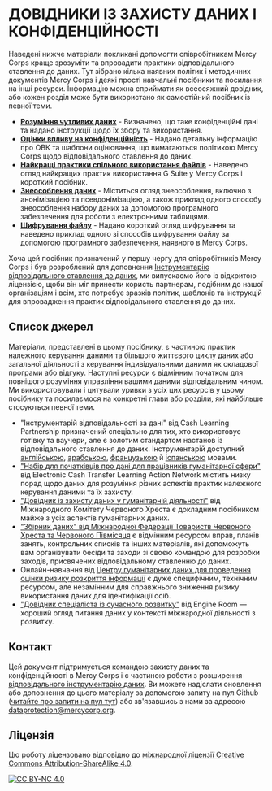 # ДОВІДНИКИ ІЗ ЗАХИСТУ ДАНИХ І КОНФІДЕНЦІЙНОСТІ
Наведені нижче матеріали покликані допомогти співробітникам Mercy Corps краще зрозуміти та впровадити практики відповідального ставлення до даних. Тут зібрано кілька наявних політик і методичних документів Mercy Corps і деякі прості навчальні посібники та посилання на інші ресурси. Інформацію можна сприймати як всеосяжний довідник, або кожен розділ може бути використано як самостійний посібник із певної теми.

- **[Розуміння чутливих даних](/Localization/UA/Sensitive-data)** - Визначено, що таке конфіденційні дані та надано інструкції щодо їх збору та використання.
- **[Оцінки впливу на конфіденційність](/Localization/UA/Privacy-impact-assessment)** - Надано детальну інформацію про ОВК та шаблони оцінювання, що вимагаються політикою Mercy Corps щодо відповідального ставлення до даних.
- **[Найкращі практики спільного використання файлів](/Localization/UA/File-sharing)** - Наведено огляд найкращих практик використання G Suite у Mercy Corps і короткий посібник.
- **[Знеособлення даних](/Localization/UA/Deidentification)** - Міститься огляд знеособлення, включно з анонімізацією та псевдонімізацією, а також приклад одного способу знеособлення набору даних за допомогою програмного забезпечення для роботи з електронними таблицями.
- **[Шифрування файлу](/Localization/UA/Encryption)** - Надано короткий огляд шифрування та наведено приклад одного зі способів шифрування файлу за допомогою програмного забезпечення, наявного в Mercy Corps. 

Хоча цей посібник призначений у першу чергу для співробітників Mercy Corps і був розроблений для доповнення [Інструментарію відповідального ставлення до даних](https://www.mercycorps.org/research-resources/responsible-data-toolkit), ми випускаємо його із відкритою ліцензією, щоби він міг принести користь партнерам, подібним до нашої організаціям і всім, хто потребує зразків політик, шаблонів та інструкцій для впровадження практик відповідального ставлення до даних.

## Список джерел
Матеріали, представлені в цьому посібнику, є частиною практик належного керування даними та більшого життєвого циклу даних або загальної діяльності з керування індивідуальними даними як складової програми або відгуку. Наступні ресурси є відмінним початком для повнішого розуміння управління вашими даними відповідальним чином. Ми використовували і цитували уривки з усіх цих ресурсів у цьому посібнику та посилаємося на конкретні глави або розділи, які найбільше стосуються певної теми.

- "Інструментарій відповідальності за дані" від Cash Learning Partnership призначений спеціально для тих, хто використовує готівку та ваучери, але є золотим стандартом настанов із відповідального ставлення до даних. Інструментарій доступний [англійською](https://www.calpnetwork.org/wp-content/uploads/2021/03/Data-Responsibility-Toolkit_A-guide-for-Cash-and-Voucher-Practitioners.pdf), [арабською](https://www.calpnetwork.org/ar/publication/data-responsibility-toolkit-a-guide-for-cva-practitioners/), [французькою](https://www.calpnetwork.org/fr/publication/data-responsibility-toolkit-a-guide-for-cva-practitioners/) й [іспанською](https://www.calpnetwork.org/es/publication/data-responsibility-toolkit-a-guide-for-cva-practitioners/) мовами.
- ["Набір для початківців про дані для працівників гуманітарної сфери"](https://www.calpnetwork.org/wp-content/uploads/2020/06/DataStarterKitforFieldStaffELAN.pdf) від Electronic Cash Transfer Learning Action Network містить низку порад щодо даних для розуміння різних аспектів практик належного керування даними та їх захисту.
- ["Довідник із захисту даних у гуманітарній діяльності"](https://www.icrc.org/en/data-protection-humanitarian-action-handbook) від Міжнародного Комітету Червоного Хреста є докладним посібником майже з усіх аспектів гуманітарних даних.
- ["Збірник даних" від Міжнародної Федерації Товариств Червоного Хреста та Червоного Півмісяця](https://preparecenter.org/toolkit/data-playbook-toolkit/) є відмінним ресурсом вправ, планів занять, контрольних списків та інших матеріалів, які допоможуть вам організувати бесіди та заходи зі своєю командою для розробки заходів, присвячених відповідальному ставленню до даних.
- Онлайн-навчання від [Центру гуманітарних даних для проведення оцінки ризику розкриття інформації](https://centre.humdata.org/learning-path/disclosure-risk-assessment-overview/) є дуже специфічним, технічним ресурсом, але незамінним для справжнього зниження ризику використання даних для ідентифікації осіб.
- ["Довідник спеціаліста із сучасного розвитку"](https://the-engine-room.github.io/responsible-data-handbook/) від Engine Room — хороший огляд питання даних у контексті міжнародної діяльності з розвитку.

## Контакт
Цей документ підтримується командою захисту даних та конфіденційності в Mercy Corps і є частиною роботи з розширення [відповідального інструментарію даних](https://www.mercycorps.org/research-resources/responsible-data-toolkit). Ви можете надіслати оновлення або доповнення до цього матеріалу за допомогою запиту на пул Github ([читайте про запити на пул тут](https://docs.github.com/en/pull-requests/collaborating-with-pull-requests/proposing-changes-to-your-work-with-pull-requests/about-pull-requests)) або зв'язавшись з нами за адресою dataprotection@mercycorp.org.

## Ліцензія
Цю роботу ліцензовано відповідно до [міжнародної ліцензії Creative Commons Attribution-ShareAlike 4.0][cc-by-nc].

[![CC BY-NC 4.0][cc-by-nc-image]][cc-by-nc]

[cc-by-nc]: http://creativecommons.org/licenses/by-nc/4.0/
[cc-by-nc-image]: https://licensebuttons.net/l/by-nc/4.0/88x31.png
[cc-by-nc-shield]: https://img.shields.io/badge/License-CC%20BY--NC%204.0-lightgrey.svg

<!--
## Policies
Point to MC privacy policy, mention PIA, & point to Github privacy policy?
-->
